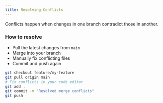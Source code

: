 ```yaml
---
title: Resolving Conflicts
---
```


Conflicts happen when changes in one branch contradict those in another.

### How to resolve

- Pull the latest changes from `main`
- Merge into your branch
- Manually fix conflicting files
- Commit and push again

```bash
git checkout feature/my-feature
git pull origin main
# Fix conflicts in your code editor
git add .
git commit -m "Resolved merge conflicts"
git push
```
